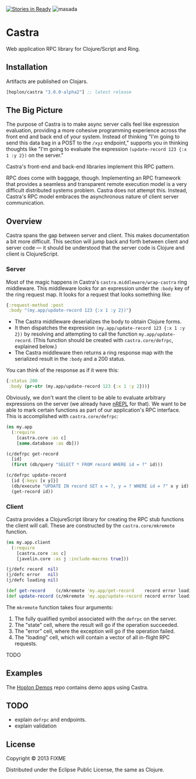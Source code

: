 [![Stories in Ready](https://badge.waffle.io/tailrecursion/castra.png?label=ready&title=Ready)](https://waffle.io/tailrecursion/castra)
![masada][2]

# Castra

Web application RPC library for Clojure/Script and Ring.

## Installation

Artifacts are published on Clojars.

[](dependency)
```clojure
[hoplon/castra "3.0.0-alpha2"] ;; latest release
```
[](/dependency)

## The Big Picture

The purpose of Castra is to make async server calls feel like
expression evaluation, providing a more cohesive programming
experience across the front end and back end of your system. Instead
of thinking "I'm going to send this data bag in a POST to the `/xyz`
endpoint," supports you in thinking thoughts like "I'm going to
evaluate the expression `(update-record 123 {:x 1 :y 2})` on the
server."

Castra's front-end and back-end libraries implement this RPC pattern.

RPC does come with baggage, though. Implementing an RPC framework that
provides a seamless and transparent remote execution model is a very
difficult distributed systems problem. Castra does not attempt this.
Instead, Castra's RPC model embraces the asynchronous nature of client
server communication.

## Overview

Castra spans the gap between server and client. This makes documentation
a bit more difficult. This section will jump back and forth between client
and server code &mdash; it should be understood that the server code is
Clojure and client is ClojureScript.

### Server

Most of the magic happens in Castra's `castra.middleware/wrap-castra`
ring middleware. This middleware looks for an expression under the
`:body` key of the ring request map. It looks for a request that looks
something like:

```clojure
{:request-method :post
 :body "(my.app/update-record 123 {:x 1 :y 2})"}
```

* The Castra middleware deserializes the body to obtain Clojure forms.
* It then dispatches the expression `(my.app/update-record 123 {:x 1 :y 2})`
  by resolving and attempting to call the function `my.app/update-record`.
  (This function should be created with `castra.core/defrpc`, explained below.)
* The Castra middleware then returns a ring response map with the serialized
  result in the `:body` and a 200 status.

You can think of the response as if it were this:

```clojure
{:status 200
 :body (pr-str (my.app/update-record 123 {:x 1 :y 2}))}
```

Obviously, we don't want the client to be able to evaluate arbitrary
expressions on the server (we already have [nREPL][nrepl] for that). We
want to be able to mark certain functions as part of our application's
RPC interface. This is accomplished with `castra.core/defrpc`:

```clojure
(ns my.app
  (:require
    [castra.core :as c]
    [some.database :as db]))

(c/defrpc get-record
  [id]
  (first (db/query "SELECT * FROM record WHERE id = ?" id)))

(c/defrpc update-record
  [id {:keys [x y]}]
  (db/execute "UPDATE IN record SET x = ?, y = ? WHERE id = ?" x y id)
  (get-record id))
```

### Client

Castra provides a ClojureScript library for creating the RPC stub functions
the client will call. These are constructed by the `castra.core/mkremote`
function.

```clojure
(ns my.app.client
  (:require
    [castra.core :as c]
    [javelin.core :as j :include-macros true]))

(j/defc record  nil)
(j/defc error   nil)
(j/defc loading nil)

(def get-record    (c/mkremote 'my.app/get-record    record error loading))
(def update-record (c/mkremote 'my.app/update-record record error loading))
```

The `mkremote` function takes four arguments:

1. The fully qualified symbol associated with the `defrpc` on the server.
2. The "state" cell, where the result will go if the operation succeeded.
3. The "error" cell, where the exception will go if the operation failed.
4. The "loading" cell, which will contain a vector of all in-flight RPC requests.

TODO

## Examples

The [Hoplon Demos][1] repo contains demo apps using Castra.

## TODO

* explain `defrpc` and endpoints.
* explain validation

## License

Copyright © 2013 FIXME

Distributed under the Eclipse Public License, the same as Clojure.

[1]: https://github.com/hoplon/demos
[2]: https://raw.github.com/hoplon/castra/master/img/Masada.png
[nrepl]: https://github.com/clojure/tools.nrepl
